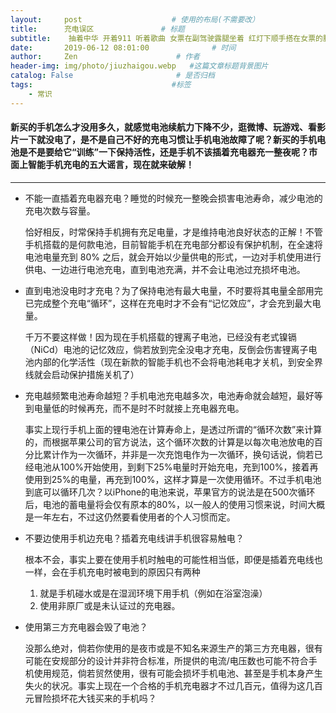 ```yaml
---
layout:     post                    # 使用的布局(不需要改）
title:      充电误区               # 标题
subtitle:    抽着中华 开着911 听着歌曲 女票在副驾驶露腿坐着 红灯下顺手搭在女票的腿上 这生活 啧啧 我在公交车上看的一清二楚。  #副标题
date:       2019-06-12 08:01:00              # 时间
author:     Zen                      # 作者
header-img: img/photo/jiuzhaigou.webp   #这篇文章标题背景图片
catalog: False                       # 是否归档
tags:                               #标签
    - 常识
---
```


#### 新买的手机怎么才没用多久，就感觉电池续航力下降不少，逛微博、玩游戏、看影片一下就没电了，是不是自己不好的充电习惯让手机电池故障了呢？新买的手机电池是不是要给它“训练”一下保持活性，还是手机不该插着充电器充一整夜呢？市面上智能手机充电的五大谣言，现在就来破解！
----


+ 不能一直插着充电器充电？睡觉的时候充一整晚会损害电池寿命，减少电池的充电次数与容量。

  恰好相反，时常保持手机拥有充足电量，才是维持电池良好状态的正解！不管手机搭载的是何款电池，目前智能手机在充电部分都设有保护机制，在全速将电池电量充到 80% 之后，就会开始以少量供电的形式，一边对手机使用进行供电、一边进行电池充电，直到电池充满，并不会让电池过充损坏电池。
+ 直到电池没电时才充电？为了保持电池有最大电量，不时要将其电量全部用完已完成整个充电“循环”，这样在充电时才不会有“记忆效应”，才会充到最大电量。

  千万不要这样做！因为现在手机搭载的锂离子电池，已经没有老式镍镉（NiCd）电池的记忆效应，倘若放到完全没电才充电，反倒会伤害锂离子电池内部的化学活性（现在新款的智能手机也不会将电池耗电才关机，到安全界线就会启动保护措施关机了）
+ 充电越频繁电池寿命越短？手机电池充电越多次，电池寿命就会越短，最好等到电量低的时候再充，而不是时不时就接上充电器充电。

  事实上现行手机上面的锂电池在计算寿命上，是透过所谓的“循环次数”来计算的，而根据苹果公司的官方说法，这个循环次数的计算是以每次电池放电的百分比累计作为一次循环，并非是一次充饱电作为一次循环，换句话说，倘若已经电池从100%开始使用，到剩下25%电量时开始充电，充到100%，接着再使用到25%的电量，再充到100%，这样才算是一次使用循环。不过手机电池到底可以循环几次？以iPhone的电池来说，苹果官方的说法是在500次循环后，电池的蓄电量将会仅有原本的80%，以一般人的使用习惯来说，时间大概是一年左右，不过这仍然要看使用者的个人习惯而定。

+ 不要边使用手机边充电？插着充电线讲手机很容易触电？

  根本不会，事实上要在使用手机时触电的可能性相当低，即便是插着充电线也一样，会在手机充电时被电到的原因只有两种
  1. 就是手机碰水或是在湿润环境下用手机（例如在浴室泡澡）
  2. 使用非原厂或是未认证过的充电器。


+ 使用第三方充电器会毁了电池？

  没那么绝对，倘若你使用的是夜市或是不知名来源生产的第三方充电器，很有可能在安规部分的设计并非符合标准，所提供的电流/电压数也可能不符合手机使用规范，倘若贸然使用，很有可能会损坏手机电池、甚至是手机本身产生失火的状况。事实上现在一个合格的手机充电器才不过几百元，值得为这几百元冒险损坏花大钱买来的手机吗？
